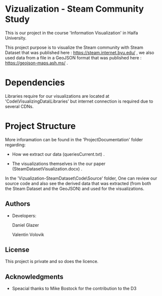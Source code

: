 

# Vizualization - Steam Community Study
This is our project in the course 'Information Visualization' in Haifa University.

This project purpose is to visualize the Steam community with Steam Dataset that was published here : https://steam.internet.byu.edu/ ,
we also used data from a file in a GeoJSON format that was published here : https://geojson-maps.ash.ms/ . 

# Dependencies

Libraries require for our visualizations are located at 
'Code\VisualizingData\Libraries' but internet connection is required due to several CDNs. 

# Project Structure
 
More inforamation can be found in the 'ProjectDocumentation' folder regarding:

- How we extract our data (queriesCurrent.txt) . 

- The visualizations themselves in the our paper (SteamDatasetVisualization.docx) . 

In the 'Vizualization-SteamDataset\Code\Source' folder, 
One can review our source code and also see the derived data that was extracted
(from both the Steam Dataset and the GeoJSON) and used for the visualizations.


## Authors

* Developers:

  Daniel Glazer
  
  Valentin Volovik

## License

This project is private and so does the licence.

## Acknowledgments

* Speacial thanks to Mike Bostock for the contribution to the D3



